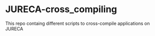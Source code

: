 # JURECA-cross_compiling
This repo containg different scripts to cross-compile applications on JURECA
